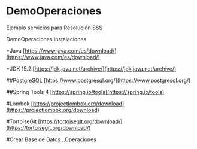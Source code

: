 # DemoOperaciones
Ejemplo servicios para Resolución SSS

DemoOperaciones
Instalaciones

*Java
[https://www.java.com/es/download/](https://www.java.com/es/download/)

*JDK 15.2
[https://jdk.java.net/archive/](https://jdk.java.net/archive/)

##PostgreSQL
[https://www.postgresql.org/](https://www.postgresql.org/)

##Spring Tools 4
[https://spring.io/tools](https://spring.io/tools)

#Lombok
[https://projectlombok.org/download](https://projectlombok.org/download)

#TortoiseGit
[https://tortoisegit.org/download/](https://tortoisegit.org/download/)

#Crear Base de Datos
..Operaciones
